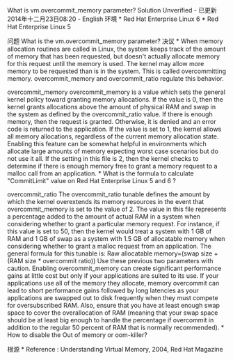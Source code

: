 What is vm.overcommit_memory parameter?
Solution Unverified - 已更新 2014年十二月23日08:20 -
English
环境
	* 
Red Hat Enterprise Linux 6
	* 
Red Hat Enterprise Linux 5


问题
What is the vm.overcommit_memory parameter?
决议
	* 
When memory allocation routines are called in Linux, the system keeps track of the amount of memory that has been requested, but doesn't actually allocate memory for this request until the memory is used. The kernel may allow more memory to be requested than is in the system. This is called overcommitting memory. overcommit_memory and overcommit_ratio regulate this behavior.


overcommit_memory
overcommit_memory is a value which sets the general kernel policy toward granting memory allocations. If the value is 0, then the kernel grants allocations above the amount of physical RAM and swap in the system as defined by the overcommit_ratio value. If there is enough memory, then the request is granted. Otherwise, it is denied and an error code is returned to the application. If the value is set to 1, the kernel allows all memory allocations, regardless of the current memory allocation state. Enabling this feature can be somewhat helpful in environments which allocate large amounts of memory expecting worst case scenarios but do not use it all. If the setting in this file is 2, then the kernel checks to determine if there is enough memory free to grant a memory request to a malloc call from an application.
	* 
What is the formula to calculate "CommitLimit" value on Red Hat Enterprise Linux 5 and 6 ?


overcommit_ratio
The overcommit_ratio tunable defines the amount by which the kernel overextends its memory resources in the event that overcommit_memory is set to the value of 2. The value in this file represents a percentage added to the amount of actual RAM in a system when considering whether to grant a particular memory request. For instance, if this value is set to 50, then the kernel would treat a system with 1 GB of RAM and 1 GB of swap as a system with 1.5 GB of allocatable memory when considering whether to grant a malloc request from an application. The general formula for this tunable is:
Raw
allocatable memory=(swap size + (RAM size * overcommit ratio))
Use these previous two parameters with caution. Enabling overcommit_memory can create significant performance gains at little cost but only if your applications are suited to its use. If your applications use all of the memory they allocate, memory overcommit can lead to short performance gains followed by long latencies as your applications are swapped out to disk frequently when they must compete for oversubscribed RAM. Also, ensure that you have at least enough swap space to cover the overallocation of RAM (meaning that your swap space should be at least big enough to handle the percentage if overcommit in addition to the regular 50 percent of RAM that is normally recommended).
	* 
How to disable the Out of memory or oom-killer?


根源
	* 
Reference : Understanding Virtual Memory, 2004, Red Hat Magazine

